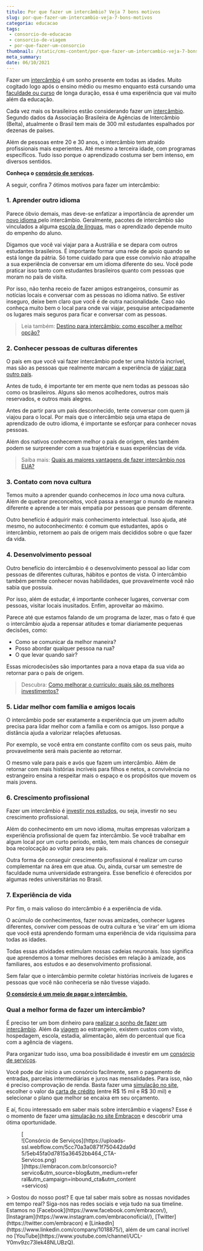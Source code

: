 ```yaml
---
titulo: Por que fazer um intercâmbio? Veja 7 bons motivos
slug: por-que-fazer-um-intercambio-veja-7-bons-motivos
categoria: educacao
tags:
 - consorcio-de-educacao
 - consorcio-de-viagem
 - por-que-fazer-um-consorcio
thumbnail: /static/cms-content/por-que-fazer-um-intercambio-veja-7-bons-motivos.jpg
meta_summary: 
date: 06/10/2021
---
```

Fazer um [intercâmbio](https://www.embracon.com.br/blog/quais-as-maiores-vantagens-de-fazer-intercambio-nos-eua) é um sonho presente em todas as idades. Muito cogitado logo após o ensino médio ou mesmo enquanto está cursando uma [faculdade ou curso](https://www.embracon.com.br/blog/5-dicas-para-construir-uma-carreira-internacional) de longa duração, essa é uma experiência que vai muito além da educação.

Cada vez mais os brasileiros estão considerando fazer um [intercâmbio](https://www.embracon.com.br/blog/entenda-as-vantagens-de-fazer-um-intercambio-no-canada). Segundo dados da Associação Brasileira de Agências de Intercâmbio (Belta), atualmente o Brasil tem mais de 300 mil estudantes espalhados por dezenas de países.

Além de pessoas entre 20 e 30 anos, o intercâmbio tem atraído profissionais mais experientes. Até mesmo a terceira idade, com programas específicos. Tudo isso porque o aprendizado costuma ser bem intenso, em diversos sentidos.

**Conheça o** [**consórcio de serviços**](https://www.embracon.com.br/consorcio-servicos)**.**

A seguir, confira 7 ótimos motivos para fazer um intercâmbio:

### 1. Aprender outro idioma

Parece óbvio demais, mas deve-se enfatizar a importância de aprender um [novo idioma ](https://www.embracon.com.br/blog/entenda-a-importancia-de-aprender-a-falar-ingles)pelo intercâmbio. Geralmente, pacotes de intercâmbio são vinculados a alguma [escola de línguas](https://www.embracon.com.br/blog/entenda-quais-sao-as-vantagens-de-aprender-mandarim), mas o aprendizado depende muito do empenho do aluno.

Digamos que você vai viajar para a Austrália e se depara com outros estudantes brasileiros. É importante formar uma rede de apoio quando se está longe da pátria. Só tome cuidado para que esse convívio não atrapalhe a sua experiência de conversar em um idioma diferente do seu. Você pode praticar isso tanto com estudantes brasileiros quanto com pessoas que moram no país de visita.

Por isso, não tenha receio de fazer amigos estrangeiros, consumir as notícias locais e conversar com as pessoas no idioma nativo. Se estiver inseguro, deixe bem claro que você é de outra nacionalidade. Caso não conheça muito bem o local para onde vai viajar, pesquise antecipadamente os lugares mais seguros para ficar e conversar com as pessoas.

> Leia também: [Destino para intercâmbio: como escolher a melhor opção?](https://www.embracon.com.br/blog/destino-para-intercambio-como-escolher-a-melhor-opcao)

### 2. Conhecer pessoas de culturas diferentes

O país em que você vai fazer intercâmbio pode ter uma história incrível, mas são as pessoas que realmente marcam a experiência de [viajar para outro país](https://www.embracon.com.br/blog/consorcio-de-viagens-o-que-e-e-como-funciona).

Antes de tudo, é importante ter em mente que nem todas as pessoas são como os brasileiros. Alguns são menos acolhedores, outros mais reservados, e outros mais alegres.

Antes de partir para um país desconhecido, tente conversar com quem já viajou para o local. Por mais que o intercâmbio seja uma etapa de aprendizado de outro idioma, é importante se esforçar para conhecer novas pessoas.

Além dos nativos conhecerem melhor o país de origem, eles também podem se surpreender com a sua trajetória e suas experiências de vida.

> Saiba mais: [Quais as maiores vantagens de fazer intercâmbio nos EUA?](https://www.embracon.com.br/blog/quais-as-maiores-vantagens-de-fazer-intercambio-nos-eua)

### 3. Contato com nova cultura

Temos muito a aprender quando conhecemos *in loco* uma nova cultura. Além de quebrar preconceitos, você passa a enxergar o mundo de maneira diferente e aprende a ter mais empatia por pessoas que pensam diferente.

Outro benefício é adquirir mais conhecimento intelectual. Isso ajuda, até mesmo, no autoconhecimento: é comum que estudantes, após o intercâmbio, retornem ao país de origem mais decididos sobre o que fazer da vida.

### 4. Desenvolvimento pessoal

Outro benefício do intercâmbio é o desenvolvimento pessoal ao lidar com pessoas de diferentes culturas, hábitos e pontos de vista. O intercâmbio também permite conhecer novas habilidades, que provavelmente você não sabia que possuía.

Por isso, além de estudar, é importante conhecer lugares, conversar com pessoas, visitar locais inusitados. Enfim, aproveitar ao máximo.

Parece até que estamos falando de um programa de lazer, mas o fato é que o intercâmbio ajuda a repensar atitudes e tomar diariamente pequenas decisões, como:

- Como se comunicar da melhor maneira?
- Posso abordar qualquer pessoa na rua?
- O que levar quando sair?

Essas microdecisões são importantes para a nova etapa da sua vida ao retornar para o país de origem.

> Descubra: [Como melhorar o currículo: quais são os melhores investimentos?](https://www.embracon.com.br/blog/como-melhorar-o-curriculo-quais-sao-os-melhores-investimentos)

### 5. Lidar melhor com família e amigos locais

O intercâmbio pode ser exatamente a experiência que um jovem adulto precisa para lidar melhor com a família e com os amigos. Isso porque a distância ajuda a valorizar relações afetuosas.

Por exemplo, se você entra em constante conflito com os seus pais, muito provavelmente será mais paciente ao retornar.

O mesmo vale para pais e avós que fazem um intercâmbio. Além de retornar com mais histórias incríveis para filhos e netos, a convivência no estrangeiro ensina a respeitar mais o espaço e os propósitos que movem os mais jovens.

### 6. Crescimento profissional

Fazer um intercâmbio é [investir nos estudos](https://www.embracon.com.br/blog/como-um-mba-executivo-pode-alavancar-a-sua-carreira), ou seja, investir no seu crescimento profissional.

Além do conhecimento em um novo idioma, muitas empresas valorizam a experiência profissional de quem faz intercâmbio. Se você trabalhar em algum local por um curto período, então, tem mais chances de conseguir boa recolocação ao voltar para seu país.

Outra forma de conseguir crescimento profissional é realizar um curso complementar na área em que atua. Ou, ainda, cursar um semestre de faculdade numa universidade estrangeira. Esse benefício é oferecidos por algumas redes universitárias no Brasil.

### 7. Experiência de vida

Por fim, o mais valioso do intercâmbio é a experiência de vida.

O acúmulo de conhecimentos, fazer novas amizades, conhecer lugares diferentes, conviver com pessoas de outra cultura e ‘se virar’ em um idioma que você está aprendendo formam uma experiência de vida riquíssima para todas as idades.

Todas essas atividades estimulam nossas cadeias neuronais. Isso significa que aprendemos a tomar melhores decisões em relação à amizade, aos familiares, aos estudos e ao desenvolvimento profissional.

Sem falar que o intercâmbio permite coletar histórias incríveis de lugares e pessoas que você não conheceria se não tivesse viajado.

[**O consórcio é um meio de pagar o intercâmbio.**](https://www.embracon.com.br/blog/tire-as-suas-duvidas-sobre-o-consorcio-de-educacao-embracon)

### Qual a melhor forma de fazer um intercâmbio?

É preciso ter um bom dinheiro para [realizar o sonho de fazer um intercâmbio](https://www.embracon.com.br/blog/conheca-os-principais-consorcios-de-servicos-embracon). Além da [viagem](https://www.embracon.com.br/blog/viagem-economica-confira-nossas-dicas-para-viajar-com-pouco-dinheiro) ao estrangeiro, existem custos com visto, hospedagem, escola, estadia, alimentação, além do percentual que fica com a agência de viagens.

Para organizar tudo isso, uma boa possibilidade é investir em um [consórcio de serviços](https://www.embracon.com.br/consorcio-servicos).

Você pode dar início a um consórcio facilmente, sem o pagamento de entradas, parcelas intermediárias e juros nas mensalidades. Para isso, não é preciso comprovação de renda. Basta fazer uma [simulação no site](https://www.embracon.com.br/consorcio), escolher o valor da [carta de crédito](https://www.embracon.com.br/conhecaoconsorcio/o-que-e-carta-de-credito) (entre R$ 15 mil e R$ 30 mil) e selecionar o plano que melhor se encaixa em seu orçamento.

E aí, ficou interessado em saber mais sobre intercâmbio e viagens? Esse é o momento de fazer uma [simulação no site Embracon](http://www.embracon.com.br) e descobrir uma ótima oportunidade.

<figure class="w-richtext-figure-type-image w-richtext-align-center" style="max-width:310px">[<div>![Consórcio de Serviços](https://uploads-ssl.webflow.com/5cc70a3a0871f750442da9d5/5eb45fa0d7815a36452bb464_CTA-Servicos.png)</div>](https://embracon.com.br/consorcio?servico&utm_source=blog&utm_medium=referral&utm_campaign=inbound_cta&utm_content=servicos)</figure>> Gostou do nosso post? E que tal saber mais sobre as nossas novidades em tempo real? Siga-nos nas redes sociais e veja tudo na sua timeline. Estamos no [Facebook](https://www.facebook.com/embracon/), [Instagram](https://www.instagram.com/embraconoficial/), [Twitter](https://twitter.com/embracon) e [LinkedIn](https://www.linkedin.com/company/1018875/), além de um canal incrível no [YouTube](https://www.youtube.com/channel/UCL-Y0mv9zc73Iek48NLUBzQ).
